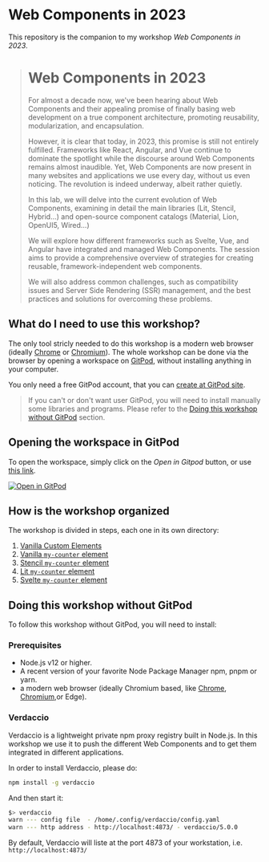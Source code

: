 # Web Components in 2023

This repository is the companion to my workshop *Web Components in 2023*.

> # Web Components in 2023
>
> For almost a decade now, we've been hearing about Web Components and their appealing promise of finally basing web development on a true component architecture, promoting reusability, modularization, and encapsulation.
>
> However, it is clear that today, in 2023, this promise is still not entirely fulfilled. Frameworks like React, Angular, and Vue continue to dominate the spotlight while the discourse around Web Components remains almost inaudible. Yet, Web Components are now present in many websites and applications we use every day, without us even noticing. The revolution is indeed underway, albeit rather quietly.
>
> In this lab, we will delve into the current evolution of Web Components, examining in detail the main libraries (Lit, Stencil, Hybrid...) and open-source component catalogs (Material, Lion, OpenUI5, Wired...)
>
> We will explore how different frameworks such as Svelte, Vue, and Angular have integrated and managed Web Components. The session aims to provide a comprehensive overview of strategies for creating reusable, framework-independent web components.
>
> We will also address common challenges, such as compatibility issues and Server Side Rendering (SSR) management, and the best practices and solutions for overcoming these problems.

## What do I need to use this workshop?

The only tool stricly needed to do this workshop is a modern web browser (ideally [Chrome](https://www.google.com/chrome/) or [Chromium](https://www.chromium.org/)). The whole workshop can be done via the browser by opening a workspace on [GitPod](https://gitpod.io), without installing anything in your computer.  

You only need a free GitPod account, that you can [create at  GitPod site](https://gitpod.io/login/).

> If you can't or don't want user GitPod, you will need to install manually some libraries and programs. Please refer to the [Doing this workshop without GitPod](#doing-this-workshop-without-gitpod) section. 

## Opening the workspace in GitPod

To open the workspace, simply click on the *Open in Gitpod* button, or use [this link](https://gitpod.io/#https://github.com/LostInBrittany/web-components-in-2023.git).

[![Open in GitPod](https://gitpod.io/button/open-in-gitpod.svg)](https://gitpod.io/#https://github.com/LostInBrittany/web-components-in-2023.git)

## How is the workshop organized 

The workshop is divided in steps, each one in its own directory:

1. [Vanilla Custom Elements](./step-01/)
1. [Vanilla `my-counter` element](./step-02/)
1. [Stencil `my-counter` element](./step-03/)
1. [Lit `my-counter` element](./step-04/)
1. [Svelte `my-counter` element](./step-05/)


## Doing this workshop without GitPod

To follow this workshop without GitPod, you will need to install:


### Prerequisites

- Node.js v12 or higher.
- A recent version of your favorite Node Package Manager npm, pnpm or yarn.
- a modern web browser (ideally Chromium based, like [Chrome](https://www.google.com/chrome/), [Chromium](https://www.chromium.org/),or Edge).


### Verdaccio

Verdaccio is a lightweight private npm proxy registry built in Node.js. In this workshop we use it to push the different Web Components and to get them integrated in different applications.

In order to install Verdaccio, please do:

```bash
npm install -g verdaccio
```

And then start it:

```bash
$> verdaccio
warn --- config file  - /home/.config/verdaccio/config.yaml
warn --- http address - http://localhost:4873/ - verdaccio/5.0.0
```

By default, Verdaccio will liste at the port 4873 of your workstation, i.e. `http://localhost:4873/`